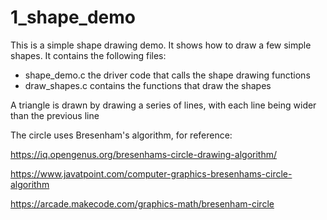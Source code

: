 # 1_shape_demo

This is a simple shape drawing demo. It shows how to draw a few simple
shapes. It contains the following files:

* shape_demo.c the driver code that calls the shape drawing functions
* draw_shapes.c contains the functions that draw the shapes

A triangle is drawn by drawing a series of lines, with each line being wider
than the previous line

The circle uses Bresenham's algorithm, for reference:

https://iq.opengenus.org/bresenhams-circle-drawing-algorithm/

https://www.javatpoint.com/computer-graphics-bresenhams-circle-algorithm

https://arcade.makecode.com/graphics-math/bresenham-circle
